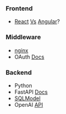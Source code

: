 
### Frontend
- [React](https://react.dev/reference/rules) [Vs](https://www.javatpoint.com/reactjs-vs-angularjs) [Angular](https://angular.dev/overview)?

### Middleware
- [nginx](https://nginx.org/en/)
- OAuth [Docs](https://auth0.com/docs)

### Backend
- Python
- FastAPI [Docs](https://fastapi.tiangolo.com/)
- [SQLModel](https://sqlmodel.tiangolo.com/)
- OpenAI [API](https://platform.openai.com/docs/api-reference/introduction)
